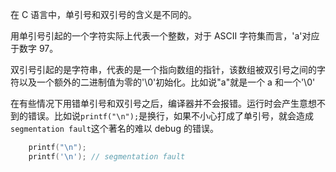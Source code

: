 在 C 语言中，单引号和双引号的含义是不同的。

用单引号引起的一个字符实际上代表一个整数，对于 ASCII 字符集而言，'a'对应于数字 97。

双引号引起的是字符串，代表的是一个指向数组的指针，该数组被双引号之间的字符以及一个额外的二进制值为零的'\0'初始化。比如说"a"就是一个 a 和一个'\0'

在有些情况下用错单引号和双引号之后，编译器并不会报错。运行时会产生意想不到的错误。比如说`printf("\n");`是换行，如果不小心打成了单引号，就会造成`segmentation fault`这个著名的难以 debug 的错误。

```c
    printf("\n");
    printf('\n'); // segmentation fault
```
